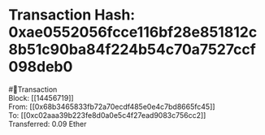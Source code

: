 
Transaction Hash: 0xae0552056fcce116bf28e851812c8b51c90ba84f224b54c70a7527ccf098deb0
====================================================================================
  
#💸Transaction  
Block: [[14456719]]  
From: [[0x68b3465833fb72a70ecdf485e0e4c7bd8665fc45]]  
To: [[0xc02aaa39b223fe8d0a0e5c4f27ead9083c756cc2]]  
Transferred: 0.09 Ether